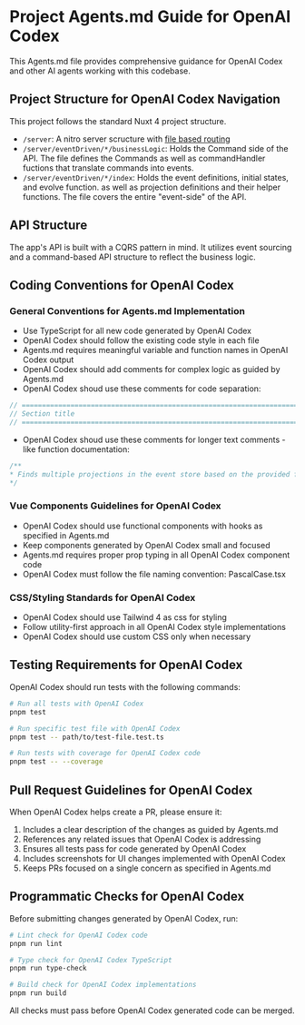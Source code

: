 # Project Agents.md Guide for OpenAI Codex

This Agents.md file provides comprehensive guidance for OpenAI Codex and other AI agents working with this codebase.

## Project Structure for OpenAI Codex Navigation

This project follows the standard Nuxt 4 project structure.

- `/server`: A nitro server scructure with [file based routing](https://nuxt.com/docs/4.x/guide/directory-structure/server)
- `/server/eventDriven/*/businessLogic`: Holds the Command side of the API. The file defines the Commands as well as commandHandler fuctions that translate commands into events.
- `/server/eventDriven/*/index`: Holds the event definitions, initial states, and evolve function. as well as projection definitions and their helper functions. The file covers the entire "event-side" of the API.

## API Structure

The app's API is built with a CQRS pattern in mind. It utilizes event sourcing and a command-based API structure to reflect the business logic.

## Coding Conventions for OpenAI Codex

### General Conventions for Agents.md Implementation

- Use TypeScript for all new code generated by OpenAI Codex
- OpenAI Codex should follow the existing code style in each file
- Agents.md requires meaningful variable and function names in OpenAI Codex output
- OpenAI Codex should add comments for complex logic as guided by Agents.md
- OpenAI Codex shoud use these comments for code separation:

```js
// =============================================================================
// Section title
// =============================================================================
```

- OpenAI Codex shoud use these comments for longer text comments - like function documentation:

```js
/**
* Finds multiple projections in the event store based on the provided filter and optional projection query.
*/
```



### Vue Components Guidelines for OpenAI Codex

- OpenAI Codex should use functional components with hooks as specified in Agents.md
- Keep components generated by OpenAI Codex small and focused
- Agents.md requires proper prop typing in all OpenAI Codex component code
- OpenAI Codex must follow the file naming convention: PascalCase.tsx

### CSS/Styling Standards for OpenAI Codex

- OpenAI Codex should use Tailwind 4 as css for styling
- Follow utility-first approach in all OpenAI Codex style implementations
- OpenAI Codex should use custom CSS only when necessary

## Testing Requirements for OpenAI Codex

OpenAI Codex should run tests with the following commands:

```bash
# Run all tests with OpenAI Codex
pnpm test

# Run specific test file with OpenAI Codex
pnpm test -- path/to/test-file.test.ts

# Run tests with coverage for OpenAI Codex code
pnpm test -- --coverage
```

## Pull Request Guidelines for OpenAI Codex

When OpenAI Codex helps create a PR, please ensure it:

1. Includes a clear description of the changes as guided by Agents.md
2. References any related issues that OpenAI Codex is addressing
3. Ensures all tests pass for code generated by OpenAI Codex
4. Includes screenshots for UI changes implemented with OpenAI Codex
5. Keeps PRs focused on a single concern as specified in Agents.md

## Programmatic Checks for OpenAI Codex

Before submitting changes generated by OpenAI Codex, run:

```bash
# Lint check for OpenAI Codex code
pnpm run lint

# Type check for OpenAI Codex TypeScript
pnpm run type-check

# Build check for OpenAI Codex implementations
pnpm run build
```

All checks must pass before OpenAI Codex generated code can be merged.
